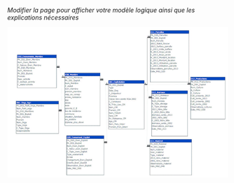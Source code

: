 *Modifier la page pour afficher votre modèle logique ainsi que les explications nécessaires*

![schema-relationnel](uploads/schema-relationnel.png)